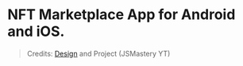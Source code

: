 # NFT Marketplace App for Android and iOS.
> Credits: [Design](https://dribbble.com/alvxyz) and Project (JSMastery YT)
